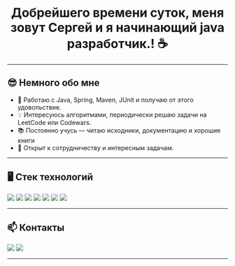 <!-- README.md -->

<h1 align="center">Добрейшего времени суток, меня зовут Сергей и я начинающий java разработчик.! ☕</h1>

---

## 😎 Немного обо мне

- 🔨 Работаю с Java, Spring, Maven, JUnit и получаю от этого удовольствие.
- 💡 Интересуюсь алгоритмами, периодически решаю задачи на LeetCode или Codewars.
- 📚 Постоянно учусь — читаю исходники, документацию и хорошие книги
- 🤝 Открыт к сотрудничеству и интересным задачам.

---

## 🖥 Стек технологий

<p align="left">
  <img src="https://img.shields.io/badge/Java-007396?style=for-the-badge&logo=java&logoColor=white" />
  <img src="https://img.shields.io/badge/Spring-6DB33F?style=for-the-badge&logo=spring&logoColor=white" />
  <img src="https://img.shields.io/badge/Maven-C71A36?style=for-the-badge&logo=apachemaven&logoColor=white" />
  <img src="https://img.shields.io/badge/MySQL-316192?style=for-the-badge&logo=mysql&logoColor=white" />
  <img src="https://img.shields.io/badge/JUnit-25A162?style=for-the-badge&logo=junit5&logoColor=white" />
  <img src="https://img.shields.io/badge/Docker-2496ED?style=for-the-badge&logo=docker&logoColor=white" />
  <img src="https://img.shields.io/badge/Git-F05032?style=for-the-badge&logo=git&logoColor=white" />
</p>

---

## 📫 Контакты

<p>
  <a href="mailto:serko107@gmail.com"><img src="https://img.shields.io/badge/Email-D14836?style=for-the-badge&logo=gmail&logoColor=white" /></a>
  <a href="https://t.me/Zhuravlev_s7"><img src="https://img.shields.io/badge/Telegram-2CA5E0?style=for-the-badge&logo=telegram&logoColor=white" /></a>
</p>

---

